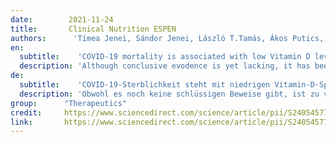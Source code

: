 ```yaml
---
date:        2021-11-24
title:       Clinical Nutrition ESPEN
authors:      'Tímea Jenei, Sándor Jenei, László T.Tamás, Ákos Putics, Márta Knausz, Irén Hegedüs, Imre Dinnyés, Zsuzsanna Szalai, Tamás F.Molnár & Béla Büki'
en:
  subtitle:    'COVID-19 mortality is associated with low Vitamin D levels in patients with risk factors and/or advanced age'
  description: 'Although conclusive evodence is yet lacking, it has been suggested that vitamin D deficiency (VD) may be associated with a more severe course of SARS-CoV-2 Infection (COVID-19). In this retrospective study we assessed the association of VD deficiency with mortality in a group of COVID-19 patients treated in a tertiary referral center. Data of 257 Covid-19 patients hospitalized between 30th September 2020 and 2nd March 2021 have been collected retrospectively. The following parameters were collected: age, gender, serum level of 25-OH-Vitamin D3, outcome (survival/death) comorbidities (cancer, diabetes mellitus and chronic obstructive pulmonary disease). Serum VD measurement was done within 3 days of admission. VD levels were significantly lower in patients who did not survive, however, in this patients’ group the average age was significantly higher than among those, who survived. After age-matching, in a subgroup of patients with risk factors and/or 60 years of age or older who survived had significantly higher VD level in their serum than those who deceased. Serum C-reactive protein, lactate-dehydrogenase and creatinin-kinase were significantly higher in the group in which the patients died, however these laboratory parameters did not correlate with the VD levels. We found that in COVID-19 infection, when old age as risk factor (60 years of age or older) was pooled with risk factors (cancer, diabetes and/or COPD), the VD levels were significantly lower in the patient group, in which the patients did not survive. We suggest further, prospective studies in similar subgroups to explore a possible causal relationship.'
de: 
  subtitle:    'COVID-19-Sterblichkeit steht mit niedrigen Vitamin-D-Spiegeln bei Patienten mit Risikofaktoren und/oder fortgeschrittenem Alter in Verbindung'
  description: 'Obwohl es noch keine schlüssigen Beweise gibt, ist zu vermuten, dass ein Vitamin-D-Mangel mit einem schwereren Verlauf der SARS-CoV-2-Infektion (COVID-19) verbunden sein könnte. In dieser retrospektiven Studie untersuchten wir den Zusammenhang zwischen einem Vitamin-D-Mangel und der Sterblichkeit in einer Gruppe von COVID-19-Patienten, die in einem tertiären Referenzzentrum behandelt wurden. Die Daten von 257 Covid-19-Patienten, die zwischen 30. September 2020 und 2. März 2021 hospitalisiert wurden, wurden retrospektiv erfasst mit folgenden Parametern: Alter, Geschlecht, Serumspiegel von 25-OH-Vitamin D3, Ergebnis (Überleben/Tod), Begleiterkrankungen (Krebs, Diabetes mellitus und chronisch obstruktive Lungenerkrankung). Die Serum-VD-Messung wurde innerhalb von 3 Tagen nach der Aufnahme durchgeführt. Die VD-Werte waren bei den Patienten, die nicht überlebten, signifikant niedriger, allerdings war in dieser Patientengruppe das Durchschnittsalter signifikant höher als bei denen, die überlebten. Nach einem Altersabgleich wies eine Untergruppe von Patienten mit Risikofaktoren und/oder im Alter von 60 Jahren oder älter, die überlebten, signifikant höhere VD-Werte im Serum auf als diejenigen, die verstorben waren. Serum-C-reaktives Protein, Laktat-Dehydrogenase und Kreatinin-Kinase waren in der Gruppe, in der die Patienten starben, signifikant höher, jedoch korrelierten diese Laborparameter nicht mit den VD-Werten. Wir fanden heraus, dass bei der COVID-19-Infektion, wenn das Alter als Risikofaktor (60 Jahre oder älter) mit Risikofaktoren (Krebs, Diabetes und/oder COPD) gepoolt wurde, die VD-Werte in der Patientengruppe, in der die Patienten nicht überlebten, signifikant niedriger waren. Wir schlagen weitere, prospektive Studien in ähnlichen Gruppen vor.'
group:      "Therapeutics"
credit:     https://www.sciencedirect.com/science/article/pii/S2405457721011293
link:       https://www.sciencedirect.com/science/article/pii/S2405457721011293/pdfft?md5=316681165df77a0346d0e40da32713fa&pid=1-s2.0-S2405457721011293-main.pdf
---
```

<object data="{{ page.link }}" style='height:calc(100vh - 400px); width: 100%' type='application/pdf'></object>